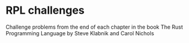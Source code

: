 # RPL challenges
Challenge problems from the end of each chapter in the book The Rust Programming Language by Steve Klabnik and Carol Nichols